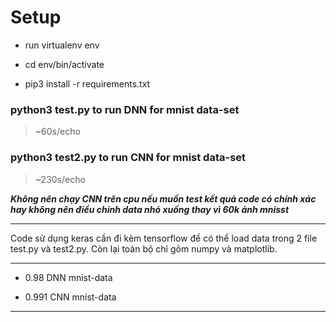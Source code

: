 
# Setup

* run virtualenv env

* cd env/bin/activate

* pip3 install -r requirements.txt


### python3 test.py to run DNN for mnist data-set 

>~60s/echo

### python3 test2.py to run CNN for mnist data-set

>~230s/echo

***Không nên chạy CNN trên cpu nếu muốn test kết quả code có chính xác hay không nên điều chỉnh data nhỏ xuống thay vì 60k ảnh mnisst***

---

Code sử dụng keras cần đi kèm tensorflow để có thể load data trong 2 file test.py và test2.py. Còn lại toàn bộ chỉ gôm numpy và matplotlib.

---

* 0.98 DNN mnist-data

* 0.991 CNN mnist-data

---





